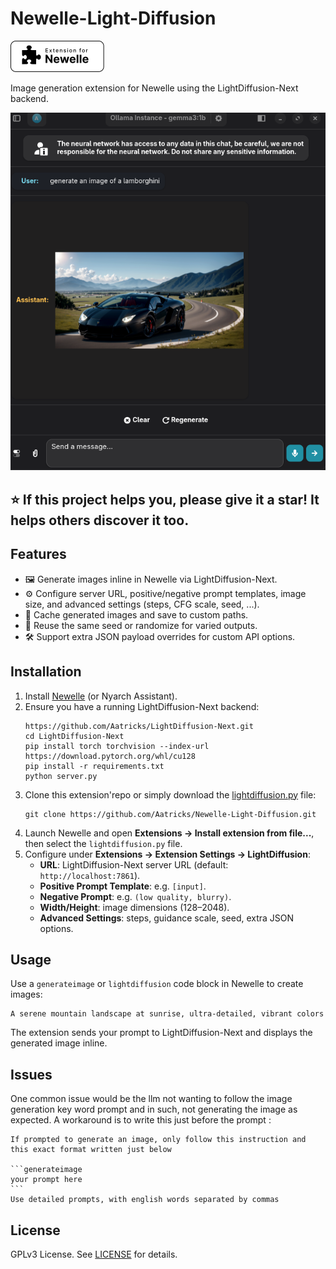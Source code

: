 # Newelle-Light-Diffusion
<a href="https://github.com/topics/newelle-extension">
    <img width="150" alt="Download on Flathub" src="https://raw.githubusercontent.com/qwersyk/Assets/main/newelle-extension.svg"/>
  </a>

Image generation extension for Newelle using the LightDiffusion-Next backend.

![demo](/demo.png)

⭐ If this project helps you, please give it a star! It helps others discover it too.
---

## Features

- 🖼️ Generate images inline in Newelle via LightDiffusion-Next.
- ⚙️ Configure server URL, positive/negative prompt templates, image size, and advanced settings (steps, CFG scale, seed, ...).
- 💾 Cache generated images and save to custom paths.
- 🔄 Reuse the same seed or randomize for varied outputs.
- 🛠️ Support extra JSON payload overrides for custom API options.

## Installation

1. Install [Newelle](https://flathub.org/apps/io.github.qwersyk.Newelle) (or Nyarch Assistant).
2. Ensure you have a running LightDiffusion-Next backend:
   ```fish
   https://github.com/Aatricks/LightDiffusion-Next.git
   cd LightDiffusion-Next
   pip install torch torchvision --index-url https://download.pytorch.org/whl/cu128
   pip install -r requirements.txt
   python server.py
   ```
3. Clone this extension'repo or simply download the [lightdiffusion.py](https://raw.githubusercontent.com/Aatricks/Newelle-Light-Diffusion/refs/heads/main/lightdiffusion.py) file:
   ```fish
   git clone https://github.com/Aatricks/Newelle-Light-Diffusion.git
   ```
4. Launch Newelle and open **Extensions → Install extension from file...**, then select the `lightdiffusion.py` file.
5. Configure under **Extensions → Extension Settings → LightDiffusion**:
   - **URL**: LightDiffusion-Next server URL (default: `http://localhost:7861`).
   - **Positive Prompt Template**: e.g. `[input]`.
   - **Negative Prompt**: e.g. `(low quality, blurry)`.
   - **Width/Height**: image dimensions (128–2048).
   - **Advanced Settings**: steps, guidance scale, seed, extra JSON options.

## Usage

Use a `generateimage` or `lightdiffusion` code block in Newelle to create images:

```generateimage
A serene mountain landscape at sunrise, ultra-detailed, vibrant colors
```

The extension sends your prompt to LightDiffusion-Next and displays the generated image inline.

## Issues

One common issue would be the llm not wanting to follow the image generation key word prompt and in such, not generating the image as expected. A workaround is to write this just before the prompt :

`````
If prompted to generate an image, only follow this instruction and this exact format written just below

```generateimage
your prompt here
```
Use detailed prompts, with english words separated by commas
`````

## License

GPLv3 License. See [LICENSE](../LICENSE) for details.
